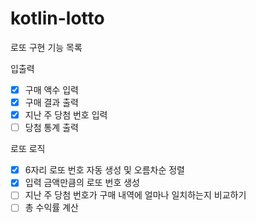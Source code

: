 # kotlin-lotto

로또 구현 기능 목록

입출력

- [x] 구매 액수 입력
- [x] 구매 결과 출력
- [x] 지난 주 당첨 번호 입력
- [ ] 당첨 통계 출력

로또 로직

- [x] 6자리 로또 번호 자동 생성 및 오름차순 정렬
- [x] 입력 금액만큼의 로또 번호 생성
- [ ] 지난 주 당첨 번호가 구매 내역에 얼마나 일치하는지 비교하기
- [ ] 총 수익률 계산